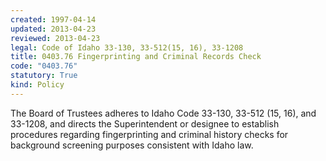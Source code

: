 ```yaml
---
created: 1997-04-14
updated: 2013-04-23
reviewed: 2013-04-23
legal: Code of Idaho 33-130, 33-512(15, 16), 33-1208
title: 0403.76 Fingerprinting and Criminal Records Check
code: "0403.76"
statutory: True
kind: Policy
---
```


The Board of Trustees adheres to Idaho Code 33-130, 33-512 (15, 16), and 33-1208, and directs the Superintendent or designee to establish procedures regarding fingerprinting and criminal history checks for background screening purposes consistent with Idaho law.
